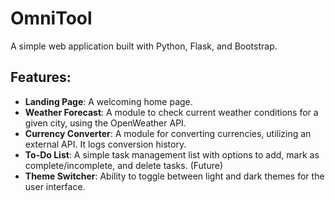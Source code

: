 # OmniTool

A simple web application built with Python, Flask, and Bootstrap.

## Features:
- **Landing Page**: A welcoming home page.
- **Weather Forecast**: A module to check current weather conditions for a given city, using the OpenWeather API.
- **Currency Converter**: A module for converting currencies, utilizing an external API. It logs conversion history.
- **To-Do List**: A simple task management list with options to add, mark as complete/incomplete, and delete tasks. (Future)
- **Theme Switcher**: Ability to toggle between light and dark themes for the user interface.